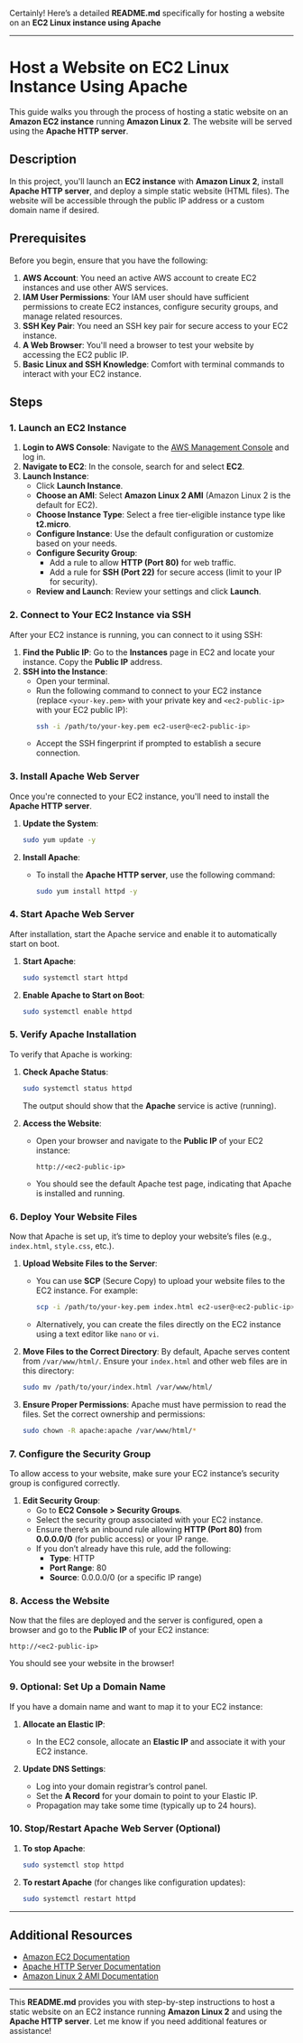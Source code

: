 Certainly! Here’s a detailed **README.md** specifically for hosting a website on an **EC2 Linux instance using Apache** 

---

# Host a Website on EC2 Linux Instance Using Apache

This guide walks you through the process of hosting a static website on an **Amazon EC2 instance** running **Amazon Linux 2**. The website will be served using the **Apache HTTP server**.

## **Description**

In this project, you'll launch an **EC2 instance** with **Amazon Linux 2**, install **Apache HTTP server**, and deploy a simple static website (HTML files). The website will be accessible through the public IP address or a custom domain name if desired.

## **Prerequisites**

Before you begin, ensure that you have the following:

1. **AWS Account**: You need an active AWS account to create EC2 instances and use other AWS services.
2. **IAM User Permissions**: Your IAM user should have sufficient permissions to create EC2 instances, configure security groups, and manage related resources.
3. **SSH Key Pair**: You need an SSH key pair for secure access to your EC2 instance.
4. **A Web Browser**: You'll need a browser to test your website by accessing the EC2 public IP.
5. **Basic Linux and SSH Knowledge**: Comfort with terminal commands to interact with your EC2 instance.

## **Steps**

### 1. **Launch an EC2 Instance**

1. **Login to AWS Console**: Navigate to the [AWS Management Console](https://aws.amazon.com/console/) and log in.
2. **Navigate to EC2**: In the console, search for and select **EC2**.
3. **Launch Instance**: 
    - Click **Launch Instance**.
    - **Choose an AMI**: Select **Amazon Linux 2 AMI** (Amazon Linux 2 is the default for EC2).
    - **Choose Instance Type**: Select a free tier-eligible instance type like **t2.micro**.
    - **Configure Instance**: Use the default configuration or customize based on your needs.
    - **Configure Security Group**:
        - Add a rule to allow **HTTP (Port 80)** for web traffic.
        - Add a rule for **SSH (Port 22)** for secure access (limit to your IP for security).
    - **Review and Launch**: Review your settings and click **Launch**.

### 2. **Connect to Your EC2 Instance via SSH**

After your EC2 instance is running, you can connect to it using SSH:

1. **Find the Public IP**: Go to the **Instances** page in EC2 and locate your instance. Copy the **Public IP** address.
2. **SSH into the Instance**:
   - Open your terminal.
   - Run the following command to connect to your EC2 instance (replace `<your-key.pem>` with your private key and `<ec2-public-ip>` with your EC2 public IP):
     ```bash
     ssh -i /path/to/your-key.pem ec2-user@<ec2-public-ip>
     ```
   - Accept the SSH fingerprint if prompted to establish a secure connection.

### 3. **Install Apache Web Server**

Once you're connected to your EC2 instance, you'll need to install the **Apache HTTP server**.

1. **Update the System**:
   ```bash
   sudo yum update -y
   ```

2. **Install Apache**:
   - To install the **Apache HTTP server**, use the following command:
     ```bash
     sudo yum install httpd -y
     ```

### 4. **Start Apache Web Server**

After installation, start the Apache service and enable it to automatically start on boot.

1. **Start Apache**:
   ```bash
   sudo systemctl start httpd
   ```

2. **Enable Apache to Start on Boot**:
   ```bash
   sudo systemctl enable httpd
   ```

### 5. **Verify Apache Installation**

To verify that Apache is working:

1. **Check Apache Status**:
   ```bash
   sudo systemctl status httpd
   ```
   The output should show that the **Apache** service is active (running).

2. **Access the Website**:
   - Open your browser and navigate to the **Public IP** of your EC2 instance:
     ```
     http://<ec2-public-ip>
     ```
   - You should see the default Apache test page, indicating that Apache is installed and running.

### 6. **Deploy Your Website Files**

Now that Apache is set up, it’s time to deploy your website’s files (e.g., `index.html`, `style.css`, etc.).

1. **Upload Website Files to the Server**:
   - You can use **SCP** (Secure Copy) to upload your website files to the EC2 instance. For example:
     ```bash
     scp -i /path/to/your-key.pem index.html ec2-user@<ec2-public-ip>:/var/www/html/
     ```
   - Alternatively, you can create the files directly on the EC2 instance using a text editor like `nano` or `vi`.

2. **Move Files to the Correct Directory**:
   By default, Apache serves content from `/var/www/html/`. Ensure your `index.html` and other web files are in this directory:
   ```bash
   sudo mv /path/to/your/index.html /var/www/html/
   ```

3. **Ensure Proper Permissions**:
   Apache must have permission to read the files. Set the correct ownership and permissions:
   ```bash
   sudo chown -R apache:apache /var/www/html/*
   ```

### 7. **Configure the Security Group**

To allow access to your website, make sure your EC2 instance’s security group is configured correctly.

1. **Edit Security Group**:
   - Go to **EC2 Console > Security Groups**.
   - Select the security group associated with your EC2 instance.
   - Ensure there’s an inbound rule allowing **HTTP (Port 80)** from **0.0.0.0/0** (for public access) or your IP range.
   - If you don’t already have this rule, add the following:
     - **Type**: HTTP
     - **Port Range**: 80
     - **Source**: 0.0.0.0/0 (or a specific IP range)

### 8. **Access the Website**

Now that the files are deployed and the server is configured, open a browser and go to the **Public IP** of your EC2 instance:
```
http://<ec2-public-ip>
```
You should see your website in the browser!

### 9. **Optional: Set Up a Domain Name**

If you have a domain name and want to map it to your EC2 instance:

1. **Allocate an Elastic IP**: 
   - In the EC2 console, allocate an **Elastic IP** and associate it with your EC2 instance.
   
2. **Update DNS Settings**: 
   - Log into your domain registrar’s control panel.
   - Set the **A Record** for your domain to point to your Elastic IP.
   - Propagation may take some time (typically up to 24 hours).

### 10. **Stop/Restart Apache Web Server (Optional)**

1. **To stop Apache**:
   ```bash
   sudo systemctl stop httpd
   ```

2. **To restart Apache** (for changes like configuration updates):
   ```bash
   sudo systemctl restart httpd
   ```

---

## **Additional Resources**

- [Amazon EC2 Documentation](https://docs.aws.amazon.com/ec2/index.html)
- [Apache HTTP Server Documentation](https://httpd.apache.org/docs/)
- [Amazon Linux 2 AMI Documentation](https://docs.aws.amazon.com/AWSEC2/latest/UserGuide/amazon-linux-ami-versions.html)

---

This **README.md** provides you with step-by-step instructions to host a static website on an EC2 instance running **Amazon Linux 2** and using the **Apache HTTP server**. Let me know if you need additional features or assistance!
